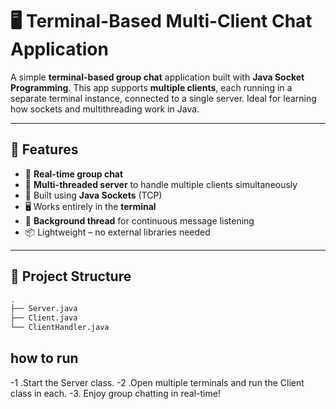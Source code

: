 # 🖥️ Terminal-Based Multi-Client Chat Application

A simple **terminal-based group chat** application built with **Java Socket Programming**. This app supports **multiple clients**, each running in a separate terminal instance, connected to a single server. Ideal for learning how sockets and multithreading work in Java.

---

## 🚀 Features

- 📡 **Real-time group chat**
- 🧵 **Multi-threaded server** to handle multiple clients simultaneously
- 🔌 Built using **Java Sockets** (TCP)
- 🖥️ Works entirely in the **terminal**
- 🔁 **Background thread** for continuous message listening
- 📦 Lightweight – no external libraries needed

---

## 📂 Project Structure

```bash
.
├── Server.java
├── Client.java
└── ClientHandler.java
```
## how to run
-1 .Start the Server class.
-2 .Open multiple terminals and run the Client class in each.
-3. Enjoy group chatting in real-time!
